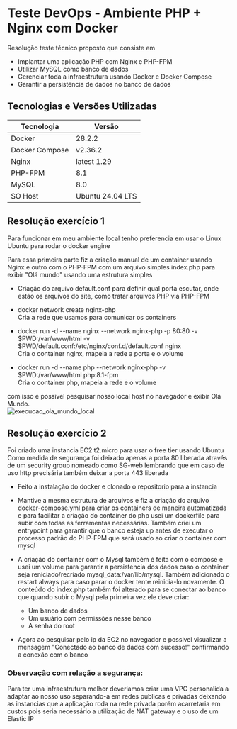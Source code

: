 # Teste DevOps - Ambiente PHP + Nginx com Docker

Resolução teste técnico proposto que consiste em 

- Implantar uma aplicação PHP com Nginx e PHP-FPM
- Utilizar MySQL como banco de dados
- Gerenciar toda a infraestrutura usando Docker e Docker Compose
- Garantir a persistência de dados no banco de dados

## Tecnologias e Versões Utilizadas

| Tecnologia     | Versão           |
|----------------|------------------|
| Docker         | 28.2.2           |
| Docker Compose | v2.36.2          |
| Nginx          | latest 1.29      |
| PHP-FPM        | 8.1              |
| MySQL          | 8.0              |
| SO Host        | Ubuntu 24.04 LTS |

## Resolução exercício 1

Para funcionar em meu ambiente local tenho preferencia em usar o Linux Ubuntu para rodar o docker engine

Para essa primeira parte fiz a criação manual de um container usando Nginx e outro com o PHP-FPM com um arquivo simples index.php para exibir "Olá mundo" usando uma estrutura simples

- Criação do arquivo default.conf para definir qual porta escutar, onde estão os arquivos do site, como tratar arquivos PHP via PHP-FPM

- docker network create nginx-php \
Cria a rede que usamos para comunicar os containers

- docker run -d --name nginx --network nginx-php -p 80:80 -v $PWD:/var/www/html -v $PWD/default.conf:/etc/nginx/conf.d/default.conf nginx \
Cria o container nginx, mapeia a rede a porta e o volume

- docker run -d --name php --network nginx-php -v $PWD:/var/www/html php:8.1-fpm \
Cria o container php, mapeia a rede e o volume 

com isso é possivel pesquisar nosso local host no navegador e exibir Olá Mundo. \
![execucao_ola_mundo_local](/sci-teste/img/ola-mundo.png)

## Resolução exercício 2

Foi criado uma instancia EC2 t2.micro para usar o free tier usando Ubuntu
Como medida de segurança foi deixado apenas a porta 80 liberada através de um security group nomeado como SG-web lembrando que em caso de uso http precisária também deixar a porta 443 liberada

- Feito a instalação do docker e clonado o repositorio para a instancia

- Mantive a mesma estrutura de arquivos e fiz a criação do arquivo docker-compose.yml para criar os containers de maneira automatizada e para facilitar a criação do container do php usei um dockerfile para subir com todas as ferramentas necessárias. Também criei um entrypoint para garantir que o banco esteja up antes de executar o processo padrão do PHP-FPM que será usado ao criar o container com mysql

- A criação do container com o Mysql também é feita com o compose e usei um volume para garantir a persistencia dos dados caso o container seja reniciado/recriado mysql_data:/var/lib/mysql. Também adicionado o restart always para caso parar o docker tente reinicia-lo novamente. O conteúdo do index.php também foi alterado para se conectar ao banco que quando subir o Mysql pela primeira vez ele deve criar:
    - Um banco de dados 
    - Um usuário com permissões nesse banco
    - A senha do root

- Agora ao pesquisar pelo ip da EC2 no navegador e possivel visualizar a mensagem "Conectado ao banco de dados com sucesso!" confirmando a conexão com o banco

### Observação com relação a segurança:
Para ter uma infraestrutura melhor deveriamos criar uma VPC personalida a adaptar ao nosso uso separando-a em redes publicas e privadas deixando as instancias que a aplicação roda na rede privada porém acarretaria em custos pois seria necessário a utilização de NAT gateway e o uso de um Elastic IP